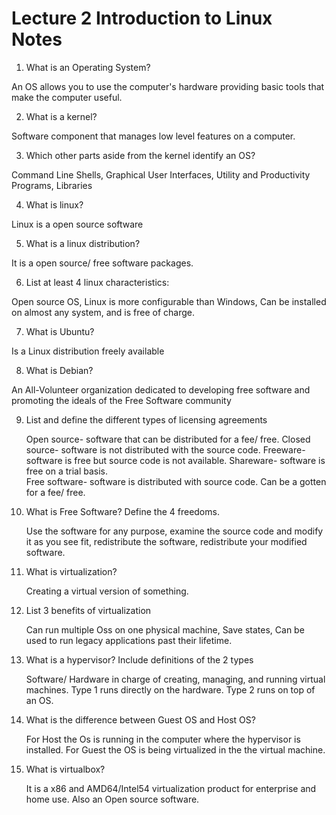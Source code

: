 # Lecture 2 Introduction to Linux Notes 

1. What is an Operating System?

An OS allows you to use the computer's hardware providing basic tools that make the computer useful.

2. What is a kernel?
   
Software component that manages low level features on a computer.

3. Which other parts aside from the kernel identify an OS?
   
Command Line Shells, Graphical User Interfaces, Utility and Productivity Programs, Libraries

4. What is linux?
   
Linux is a open source software 

5. What is a linux distribution?

It is a open source/ free software packages.

6.  List at least 4 linux characteristics:
   
Open source OS, Linux is more configurable than Windows, Can be installed on almost any system, and is free of charge.

7.  What is Ubuntu?
   
Is a Linux distribution freely available

8.  What is Debian?

An All-Volunteer organization dedicated to developing free software and promoting the ideals of the Free Software community

9.  List and define the different types of licensing agreements
    
    Open source- software that can be distributed for a fee/ free. 
    Closed source- software is not distributed with the source code. 
    Freeware- software is free but source code is not available.
    Shareware- software is free on a trial basis.  
    Free software- software is distributed with source code. Can be a gotten for a fee/ free. 

10. What is Free Software? Define the 4 freedoms.

    Use the software for any purpose, examine the source code and modify it as you see fit, redistribute  the software, redistribute your modified software. 

11. What is virtualization?
    
    Creating a virtual version of something.
    
12. List 3 benefits of virtualization
    
    Can run multiple Oss on one physical machine, Save states, Can be used to run legacy applications past their lifetime.

13. What is a hypervisor? Include definitions of the 2 types
    
    Software/ Hardware in charge of creating, managing, and running virtual machines. Type 1 runs directly on the hardware. Type 2 runs on top of an OS.
    
14. What is the difference between Guest OS and Host OS?
    
    For Host the Os is running in the computer where the hypervisor is installed. For Guest the OS is being virtualized in the the virtual machine.

15. What is virtualbox?
    
    It is a x86 and AMD64/Intel54 virtualization product for enterprise and home use. Also an Open source software.